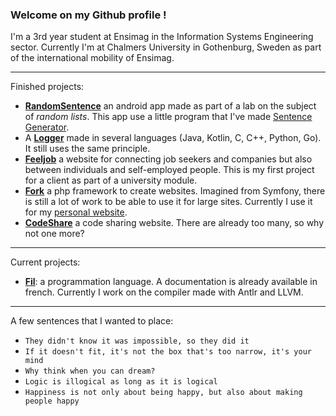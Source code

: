 ### Welcome on my Github profile !

I'm a 3rd year student at Ensimag in the Information Systems Engineering sector. Currently I'm at Chalmers University in Gothenburg, Sweden as part of the international mobility of Ensimag.

---

Finished projects:
- **[RandomSentence](https://github.com/TP-TD-Informatique/RandomSentence)** an android app made as part of a lab on the subject of *random lists*. This app use a little program that I've made [Sentence Generator](https://github.com/Gashmob/Sentence-Generator).
- A **[Logger](https://github.com/Gashmob/Logger)** made in several languages (Java, Kotlin, C, C++, Python, Go). It still uses the same principle.
- **[Feeljob](https://github.com/Gashmob/Feeljob)** a website for connecting job seekers and companies but also between individuals and self-employed people. This is my first project for a client as part of a university module.
- **[Fork](https://github.com/Gashmob/Fork)** a php framework to create websites. Imagined from Symfony, there is still a lot of work to be able to use it for large sites. Currently I use it for my [personal website](https://ktraini.com).
- **[CodeShare](https://github.com/Gashmob/CodeShare)** a code sharing website. There are already too many, so why not one more?

---

Current projects:
- **[Fil](https://github.com/Fil-Language)**: a programmation language. A documentation is already available in french. Currently I work on the compiler made with Antlr and LLVM.

---

A few sentences that I wanted to place:
- `They didn't know it was impossible, so they did it`
- `If it doesn't fit, it's not the box that's too narrow, it's your mind`
- `Why think when you can dream?`
- `Logic is illogical as long as it is logical`
- `Happiness is not only about being happy, but also about making people happy`
